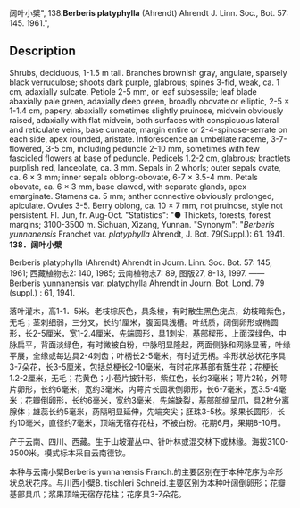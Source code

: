 阔叶小檗",
138.**Berberis platyphylla** (Ahrendt) Ahrendt J. Linn. Soc., Bot. 57: 145. 1961.",

## Description
Shrubs, deciduous, 1-1.5 m tall. Branches brownish gray, angulate, sparsely black verruculose; shoots dark purple, glabrous; spines 3-fid, weak, ca. 1 cm, adaxially sulcate. Petiole 2-5 mm, or leaf subsessile; leaf blade abaxially pale green, adaxially deep green, broadly obovate or elliptic, 2-5 × 1-1.4 cm, papery, abaxially sometimes slightly pruinose, midvein obviously raised, adaxially with flat midvein, both surfaces with conspicuous lateral and reticulate veins, base cuneate, margin entire or 2-4-spinose-serrate on each side, apex rounded, aristate. Inflorescence an umbellate raceme, 3-7-flowered, 3-5 cm, including peduncle 2-10 mm, sometimes with few fascicled flowers at base of peduncle. Pedicels 1.2-2 cm, glabrous; bractlets purplish red, lanceolate, ca. 3 mm. Sepals in 2 whorls; outer sepals ovate, ca. 6 × 3 mm; inner sepals oblong-obovate, 6-7 × 3.5-4 mm. Petals obovate, ca. 6 × 3 mm, base clawed, with separate glands, apex emarginate. Stamens ca. 5 mm; anther connective obviously prolonged, apiculate. Ovules 3-5. Berry oblong, ca. 10 × 7 mm, not pruinose, style not persistent. Fl. Jun, fr. Aug-Oct.
  "Statistics": "● Thickets, forests, forest margins; 3100-3500 m. Sichuan, Xizang, Yunnan.
  "Synonym": "*Berberis yunnanensis* Franchet var. *platyphylla* Ahrendt, J. Bot. 79(Suppl.): 61. 1941.
**138．阔叶小檗**

Berberis platyphylla (Ahrendt) Ahrendt in Journ. Linn. Soc. Bot. 57: 145, 1961; 西藏植物志2: 140, 1985; 云南植物志7: 89, 图版27, 8-13, 1997. ——Berberis yunnanensis var. platyphylla Ahrendt in Journ. Bot. Lond. 79 (suppl.) : 61, 1941.

落叶灌木，高1-1．5米。老枝棕灰色，具条棱，有时散生黑色疣点，幼枝暗紫色，无毛；茎刺细弱，三分叉，长约1厘米，腹面具浅槽。叶纸质，阔倒卵形或椭圆形，长2-5厘米，宽1-2.4厘米，先端圆形，具1刺尖，基部楔形，上面深绿色，中脉扁平，背面淡绿色，有时微被白粉，中脉明显隆起，两面侧脉和网脉显著，叶缘平展，全缘或每边具2-4刺齿；叶柄长2-5毫米，有时近无柄。伞形状总状花序具3-7朵花，长3-5厘米，包括总梗长2-10毫米，有时花序基部有簇生花；花梗长1.2-2厘米，无毛；花黄色；小苞片披针形，紫红色，长约3毫米；萼片2轮，外萼片卵形，长约6毫米，宽约3毫米，内萼片长圆状倒卵形，长6-7毫米，宽3.5-4毫米；花瓣倒卵形，长约6毫米，宽约3毫米，先端缺裂，基部部缩呈爪，具2枚分离腺体；雄蕊长约5毫米，药隔明显延伸，先端突尖；胚珠3-5枚。浆果长圆形，长约10毫米，直径约7毫米，顶端无宿存花柱，不被白粉。花期6月，果期8-10月。

产于云南、四川、西藏。生于山坡灌丛中、针叶林或混交林下或林缘。海拔3100-3500米。模式标本采自云南德钦。

本种与云南小檗Berberis yunnanensis Franch.的主要区别在于本种花序为伞形状总状花序。与川西小檗B. tischleri Schneid.主要区别为本种叶阔倒卵形；花瓣基部具爪；浆果顶端无宿存花柱；花序具3-7朵花。

